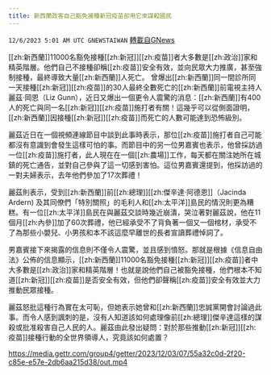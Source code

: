 ```yaml
---
title: 新西蘭政客自己豁免接種新冠疫苗卻用它來謀殺國民
---
```

`12/6/2023 5:01 AM UTC GNEWSTAIWAN` [轉載自GNews](https://gnews.org/articles/2076430)



  
[[zh:新西蘭]]11000名豁免接種[[zh:新冠]][[zh:疫苗]]者大多數是[[zh:政治]]家和精英階層。他們自己不接種卻稱[[zh:疫苗]]安全有效，並向民眾大力推廣，甚至強制接種，最終導致大量[[zh:新西蘭]]人死亡。
曾爆出[[zh:新西蘭]]同一間診所同一天接種[[zh:新冠]][[zh:疫苗]]的30人最終全數死亡的[[zh:新西蘭]]前電視主持人麗茲·岡恩（Liz Gunn），近日又爆出一個更令人震驚的消息：[[zh:新西蘭]]有400人的死亡與同一名[[zh:新冠]][[zh:疫苗]]施打者有關！這幾乎可以從側面證明，[[zh:新西蘭]]因接種[[zh:新冠]][[zh:疫苗]]而死亡的人數可能達到恐怖級別。

  

麗茲近日在一個視頻連線節目中談到此事時表示，那位[[zh:疫苗]]施打者自己可能都沒有意識到會發生這樣可怕的事。而節目中的另一位男嘉賓也表示，他曾採訪過一位[[zh:疫苗]]施打者，此人現在在一個[[zh:農場]]工作，每天都在關注她所在城鎮的死亡通告，並對自己參與了這一切感到害怕。這位男嘉賓還提到，他採訪過的一對夫婦表示，去年他們參加了17次葬禮！

  

麗茲則表示，受到[[zh:新西蘭]]前[[zh:總理]][[zh:傑辛達·阿德恩]]（Jacinda Ardern) 及其同僚們「特別關照」的毛利人和[[zh:太平洋]]島民的情況則更為糟糕。有一位[[zh:太平洋]]島民在與麗茲交談時幾近崩潰，哭泣著對麗茲說，他在11個月[[zh:內參]]加了60次葬禮，他已經承受不了背負著一個又一個棺材，承受不了為那些小嬰兒、小男孩和本不該這麼早離世的長者宣讀葬禮悼詞了。

  

男嘉賓接下來揭露的信息則不僅令人震驚，並且感到憤怒。那就是根據《信息自由法》公佈的信息顯示，[[zh:新西蘭]]11000名豁免接種[[zh:新冠]][[zh:疫苗]]者中大多數是[[zh:政治]]家和精英階層！也就是說他們自己被豁免接種，他們根本不知道[[zh:新冠]][[zh:疫苗]]是否安全有效，但他們卻聲稱[[zh:疫苗]]安全有效並大力推動民眾接種。

  

麗茲怒批這種行為實在太可恥，但她表示她曾和[[zh:新西蘭]]忠誠黨開會討論過此事。而令人感到諷刺的是，沒有人知道該如何處理像前[[zh:總理]]傑辛達這樣的謀殺或批准殺害自己人民的人。麗茲由此發出疑問：對於那些推動[[zh:新冠]][[zh:疫苗]]接種行動的全世界領導人，究竟該如何處置？


https://media.gettr.com/group4/getter/2023/12/03/07/55a32c0d-2f20-c85e-e57e-2db6aa215d38/out.mp4




